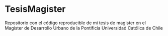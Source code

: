 # TesisMagister
Repositorio con el código reproducible de mi tesis de magister en el Magister de Desarrollo Urbano de la Pontificia Universidad Católica de Chile
